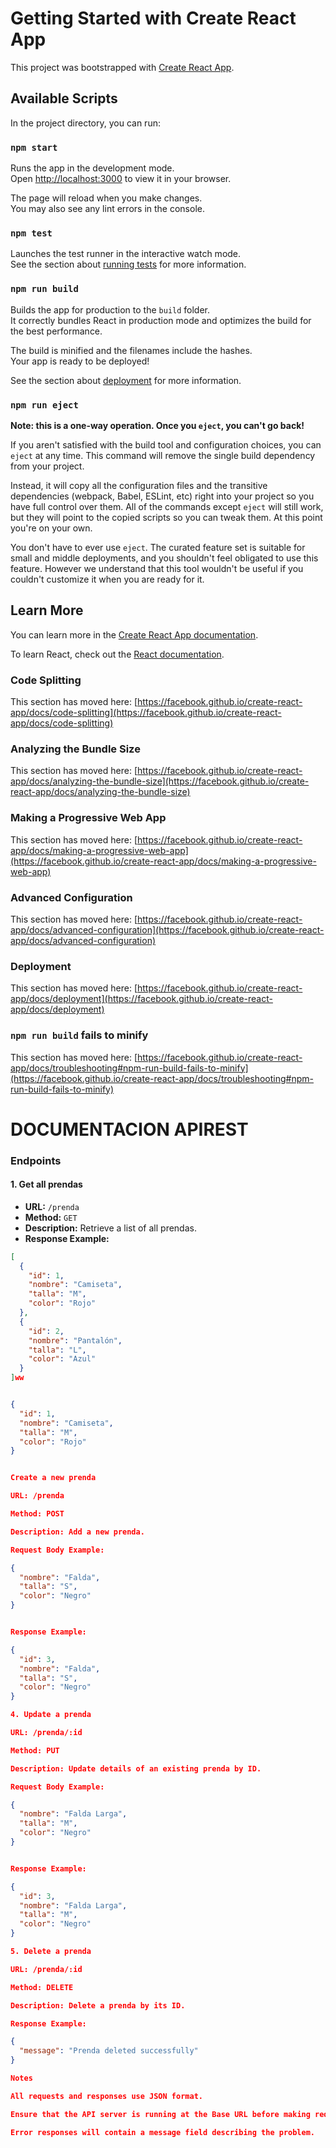 # Getting Started with Create React App

This project was bootstrapped with [Create React App](https://github.com/facebook/create-react-app).

## Available Scripts

In the project directory, you can run:

### `npm start`

Runs the app in the development mode.\
Open [http://localhost:3000](http://localhost:3000) to view it in your browser.

The page will reload when you make changes.\
You may also see any lint errors in the console.

### `npm test`

Launches the test runner in the interactive watch mode.\
See the section about [running tests](https://facebook.github.io/create-react-app/docs/running-tests) for more information.

### `npm run build`

Builds the app for production to the `build` folder.\
It correctly bundles React in production mode and optimizes the build for the best performance.

The build is minified and the filenames include the hashes.\
Your app is ready to be deployed!

See the section about [deployment](https://facebook.github.io/create-react-app/docs/deployment) for more information.

### `npm run eject`

**Note: this is a one-way operation. Once you `eject`, you can't go back!**

If you aren't satisfied with the build tool and configuration choices, you can `eject` at any time. This command will remove the single build dependency from your project.

Instead, it will copy all the configuration files and the transitive dependencies (webpack, Babel, ESLint, etc) right into your project so you have full control over them. All of the commands except `eject` will still work, but they will point to the copied scripts so you can tweak them. At this point you're on your own.

You don't have to ever use `eject`. The curated feature set is suitable for small and middle deployments, and you shouldn't feel obligated to use this feature. However we understand that this tool wouldn't be useful if you couldn't customize it when you are ready for it.

## Learn More

You can learn more in the [Create React App documentation](https://facebook.github.io/create-react-app/docs/getting-started).

To learn React, check out the [React documentation](https://reactjs.org/).

### Code Splitting

This section has moved here: [https://facebook.github.io/create-react-app/docs/code-splitting](https://facebook.github.io/create-react-app/docs/code-splitting)

### Analyzing the Bundle Size

This section has moved here: [https://facebook.github.io/create-react-app/docs/analyzing-the-bundle-size](https://facebook.github.io/create-react-app/docs/analyzing-the-bundle-size)

### Making a Progressive Web App

This section has moved here: [https://facebook.github.io/create-react-app/docs/making-a-progressive-web-app](https://facebook.github.io/create-react-app/docs/making-a-progressive-web-app)

### Advanced Configuration

This section has moved here: [https://facebook.github.io/create-react-app/docs/advanced-configuration](https://facebook.github.io/create-react-app/docs/advanced-configuration)

### Deployment

This section has moved here: [https://facebook.github.io/create-react-app/docs/deployment](https://facebook.github.io/create-react-app/docs/deployment)

### `npm run build` fails to minify

This section has moved here: [https://facebook.github.io/create-react-app/docs/troubleshooting#npm-run-build-fails-to-minify](https://facebook.github.io/create-react-app/docs/troubleshooting#npm-run-build-fails-to-minify)


# DOCUMENTACION APIREST

### Endpoints

#### 1. **Get all prendas**
- **URL:** `/prenda`
- **Method:** `GET`
- **Description:** Retrieve a list of all prendas.
- **Response Example:**
```json
[
  {
    "id": 1,
    "nombre": "Camiseta",
    "talla": "M",
    "color": "Rojo"
  },
  {
    "id": 2,
    "nombre": "Pantalón",
    "talla": "L",
    "color": "Azul"
  }
]ww


{
  "id": 1,
  "nombre": "Camiseta",
  "talla": "M",
  "color": "Rojo"
}


Create a new prenda

URL: /prenda

Method: POST

Description: Add a new prenda.

Request Body Example:

{
  "nombre": "Falda",
  "talla": "S",
  "color": "Negro"
}


Response Example:

{
  "id": 3,
  "nombre": "Falda",
  "talla": "S",
  "color": "Negro"
}

4. Update a prenda

URL: /prenda/:id

Method: PUT

Description: Update details of an existing prenda by ID.

Request Body Example:

{
  "nombre": "Falda Larga",
  "talla": "M",
  "color": "Negro"
}


Response Example:

{
  "id": 3,
  "nombre": "Falda Larga",
  "talla": "M",
  "color": "Negro"
}

5. Delete a prenda

URL: /prenda/:id

Method: DELETE

Description: Delete a prenda by its ID.

Response Example:

{
  "message": "Prenda deleted successfully"
}

Notes

All requests and responses use JSON format.

Ensure that the API server is running at the Base URL before making requests.

Error responses will contain a message field describing the problem.